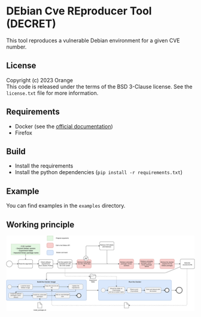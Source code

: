 # DEbian Cve REproducer Tool (DECRET)

This tool reproduces a vulnerable Debian environment for a given CVE number.  

## License 
Copyright (c) 2023 Orange  
This code is released under the terms of the BSD 3-Clause license. See the `license.txt` file for more information.

## Requirements 
- Docker (see the [official documentation](https://docs.docker.com/engine/install/))
- Firefox


## Build

- Install the requirements 
- Install the python dependencies (`pip install -r requirements.txt`)


## Example

You can find examples in the `examples` directory.


## Working principle

![](./img/reproduction_implementation.png)

